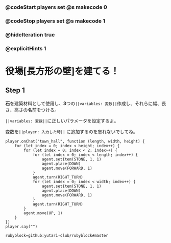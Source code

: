 ### @codeStart players set @s makecode 0
### @codeStop players set @s makecode 1

### @hideIteration true 
### @explicitHints 1

# 役場[長方形の壁]を建てる！
<!-- # Build a Town Hall! -->

## Step 1
**石**を建築材料として使用し、**3**つの``||variables: 変数||``作成し、それらに幅、長さ、高さの名前をつける。<br>

``||variables: 変数||``に正しいパラメータを設定するよ。<br>

変数を``||player: 入力した時||`` に追加するのを忘れないでしてね。<br>


<!-- Use **stone** as your building material, create **3** ``||variable: variables||`` and name them **width**, **length** and **height**; 
set the ``||variable: variables||`` to the correct parameters. 
Don't forget to add your variables to the ``||player: on chat||`` command. -->

```ghost
player.onChat("town_hall", function (length, width, height) {
    for (let index = 0; index < height; index++) {
        for (let index = 0; index < 2; index++) {
            for (let index = 0; index < length; index++) {
                agent.setItem(STONE, 1, 1)
                agent.place(DOWN)
                agent.move(FORWARD, 1)
            }
            agent.turn(RIGHT_TURN)
            for (let index = 0; index < width; index++) {
                agent.setItem(STONE, 1, 1)
                agent.place(DOWN)
                agent.move(FORWARD, 1)
            }
            agent.turn(RIGHT_TURN)
        }
        agent.move(UP, 1)
    }
})
player.say("")
```
```package
rubyblock=github:yutari-club/rubyblock#master
```